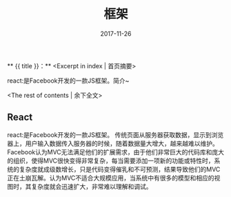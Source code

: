 ﻿---
title: 框架
tags: 框架
categories: 个人随笔
date: 2017-11-26
---
** {{ title }}：** <Excerpt in index | 首页摘要>

react:是Facebook开发的一款JS框架。简介~
<!-- more -->
<The rest of contents | 余下全文>

## React
react:是Facebook开发的一款JS框架。
传统页面从服务器获取数据，显示到浏览器上，用户输入数据传入服务器的时候，随着数据量大增大，越来越难以维护。Facebook认为MVC无法满足他们的扩展需求，由于他们非常巨大的代码库和庞大的组织，使得MVC很快变得非常复杂，每当需要添加一项新的功能或特性时，系统的复杂度就成级数增长，只是代码变得催乳和不可预测，结果导致他们的MVC正在土崩瓦解。认为MVC不适合大规模应用，当系统中有很多的模型和相应的视图时，其复杂度就会迅速扩大，非常难以理解和调试。







































































































































































































































































































